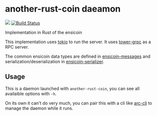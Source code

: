# another-rust-coin daeamon
[![](https://tokei.rs/b1/github/EnsicoinDevs/arcd)](https://github.com/EnsicoinDevs/arcd)
[![Build Status](https://travis-ci.com/EnsicoinDevs/arcd.svg?branch=master)](https://travis-ci.com/EnsicoinDevs/arcd)

Implementation in Rust of the ensicoin

This implementation uses [tokio](https://tokio.rs/) to run the server. It uses [tower-grpc](https://github.com/tower-rs/tower-grpc/) as a RPC server.

The common ensicoin data types are defined in [ensicoin-messages](https://github.com/EnsicoinDevs/ensicoin-message) and serialization/deserialization in [ensicoin-serializer](https://github.com/EnsicoinDevs/ensicoin-serializer).

## Usage

This is a daemon launched with `another-rust-coin`, you can see all availaible options with `-h`.

On its own it can't do very much, you can pair this with a cli like [arc-cli](https://github.com/EnsicoinDevs/arc-cli) to manage the daemon while it runs.

